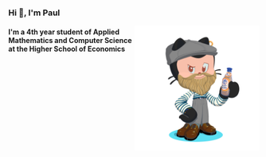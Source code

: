 <h3 align="Left">Hi 👋, I'm Paul</h3> <img src="https://github.com/paulyurlov/paulyurlov/blob/main/my-octocat-1633068557906.png" alt="giticon" align="right" width="250" height="250"/>
<h4 align="Left">I'm a 4th year student of Applied Mathematics and Computer Science at the Higher School of Economics </h4>
